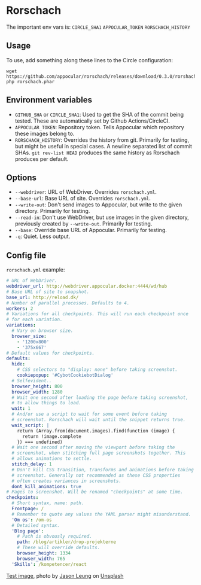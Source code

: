 # Rorschach

The important env vars is:
`CIRCLE_SHA1`
`APPOCULAR_TOKEN`
`RORSCHACH_HISTORY`

## Usage

To use, add something along these lines to the Circle configuration:

``` shell
wget https://github.com/appocular/rorschach/releases/download/0.3.0/rorshach.phar
php rorschach.phar
```

## Environment variables

- `GITHUB_SHA` or `CIRCLE_SHA1`: Used to get the SHA of the commit
  being tested. These are automatically set by Github
  Actions/CircleCI.
- `APPOCULAR_TOKEN`: Repository token. Tells Appocular which
  repository these images belong to.
- `RORSCHACH_HISTORY`: Overrides the history from git. Primarily for
  testing, but might be useful in special cases. A newline separated
  list of commit SHAs. `git rev-list HEAD` produces the same history
  as Rorschach produces per default.


## Options

- `--webdriver`: URL of WebDriver. Overrides `rorschach.yml`.
- `--base-url`: Base URL of site. Overrides `rorschach.yml`.
- `--write-out`: Don't send images to Appocular, but write to the
  given directory. Primarily for testing.
- `--read-in`: Don't use WebDriver, but use images in the given
  directory, previously created by `--write-out`. Primarily for
  testing.
- `--base`: Override base URL of Appocular. Primarily for testing.
- `-q`: Quiet. Less output.

## Config file

`rorschach.yml` example:

``` yaml
# URL of WebDriver.
webdriver_url: http://webdriver.appocular.docker:4444/wd/hub
# Base URL of site to snapshot.
base_url: http://reload.dk/
# Number of parallel processes. Defaults to 4.
workers: 2
# Variations for all checkpoints. This will run each checkpoint once
# for each variation.
variations:
  # Vary on browser size.
  browser_size:
    - '1200x800'
    - '375x667'
# Default values for checkpoints.
defaults:
  hide:
    # CSS selectors to "display: none" before taking screenshot.
    cookiepopup: '#CybotCookiebotDialog'
  # Selfevident..
  browser_height: 800
  browser_width: 1280
  # Wait one second after loading the page before taking screenshot,
  # to allow things to load.
  wait: 1
  # And/or use a script to wait for some event before taking
  # screenshot. Rorschach will wait until the snippet returns true.
  wait_script: |
    return (Array.from(document.images).find(function (image) {
      return !image.complete
    }) === undefined)
  # Wait one second after moving the viewport before taking the
  # screenshot, when stitching full page screenshots together. This
  # allows animations to settle.
  stitch_delay: 1
  # Don't kill CSS transition, transforms and animations before taking
  # screenshot. Generally not recommended as these CSS properties
  # often creates variances in screenshots.
  dont_kill_animations: true
# Pages to screenshot. Will be renamed "checkpoints" at some time.
checkpoints:
  # Short syntax, name: path.
  Frontpage: /
  # Remember to quote any values the YAML parser might misunderstand.
  'Om os': /om-os
  # Detailed syntax.
  'Blog page':
    # Path is obvously required.
    path: /blog/artikler/drop-projekterne
    # These will override defaults.
    browser_height: 1334
    browser_width: 765
  'Skills': /kompetencer/react
```

[Test image](https://unsplash.com/photos/XYpxR9J-U54), photo by [Jason Leung](https://unsplash.com/@ninjason) on [Unsplash](https://unsplash.com/)

